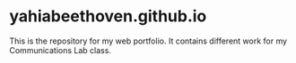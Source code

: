 # yahiabeethoven.github.io
This is the repository for my web portfolio. It contains different work for my Communications Lab class.
